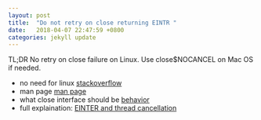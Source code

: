 ```yaml
---
layout: post
title:  "Do not retry on close returning EINTR "
date:   2018-04-07 22:47:59 +0800
categories: jekyll update
---
```


TL;DR No retry on close failure on Linux.
Use close$NOCANCEL on Mac OS if needed.

* no need for linux 
[stackoverflow](https://unix.stackexchange.com/questions/219148/is-the-return-value-1-of-the-function-socket-close-method-possible)
* man page
[man page](http://man7.org/linux/man-pages/man2/close.2.html)
* what close interface should be 
[behavior](shttp://austingroupbugs.net/view.php?id=529)
* full explaination:
[EINTER and thread cancellation](https://github.com/wahern/cqueues/issues/56)

[jekyll-docs]: http://jekyllrb.com/docs/home
[jekyll-gh]:   https://github.com/jekyll/jekyll
[jekyll-talk]: https://talk.jekyllrb.com/
